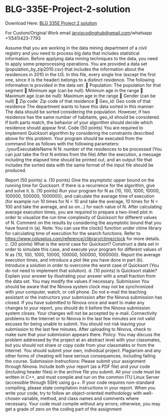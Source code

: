 # BLG-335E-Project-2-solution

Download Here: [BLG 335E Project 2 solution](https://jarviscodinghub.com/assignment/blg-335e-project-2-solution/)

For Custom/Original Work email jarviscodinghub@gmail.com/whatsapp +1(541)423-7793

Assume that you are working in the data mining department of a civil registry and you need to process big data that includes statistical information. Before applying data mining techniques to the data, you need to apply some preprocessing operations. You are provided a data set (population_by_zip2010.csv) that includes the information about the residences in 2010 in the US. In this file, every single line (except the first one, since it is the header) belongs to a distinct residence. The following information is provided in the data set:
 Population: The population for that segment  Minimum age (can be null): Minimum age in the range  Maximum age (can be null): Maximum age in the range  Gender (can be null)  Zip code: Zip code of that residence  Geo_id: Geo code of that residence
The department wants to have this data sorted in this manner: The data should be sorted considering the population. However, if two residence has the same number of habitants, geo_id should be considered. If both parts match, the behavior of your algorithm should decide which residence should appear first.
Code (50 points)
You are required to implement Quicksort algorithm by considering the constraints described above for this problem. Your program should be executed from the command line as follows with the following parameters:
./yourExecutableName N
N: number of the residences to be processed (You can just take the first N entries from the file)
After the execution, a message including the elapsed time should be printed out, and an output file that includes the sorted data with the same format of the input file should be produced.

Report (50 points)
a. (10 points) Give the asymptotic upper bound on the running time for Quicksort. If there is a recurrence for the algorithm, give and solve it.
b. (10 points) Run your program for N as {10, 100, 1000, 10000, 100000, 500000, 1000000}, and calculate the average time of execution (for example run 10 times for N = 10 and take the average, 10 times for N = 100 and take the average, and so on…) for each value of N. After calculating average execution times, you are required to prepare a two-lined plot in order to visualize the run time complexity of Quicksort for different values of N. Comment on the results by considering the asymptotic bound that you have found in (a). Note: You can use the clock() function under ctime library for calculating time of execution for the search functions. Refer to https://www.cplusplus.com/reference/clibrary/ctime/clock for more details.
c. (20 points) What is the worst case for Quicksort? Construct a data set in order to simulate this case, and execute your program for different values of N as {10, 100, 1000, 10000, 100000, 500000, 1000000}. Report the average execution times, and introduce a plot like you have done in part (b). Introduce a solution in order to overcome the worst case of Quicksort (You do not need to implement that solution).
d. (10 points) Is Quicksort stable? Explain your answer by illustrating your answer with a small fraction from the data set. You may modify the values if necessary.
Submission
You should be aware that the Ninova system clock may not be synchronized with your computer, watch, or cell phone. Do not e-mail the teaching assistant or the instructors your submission after the Ninova submission has closed. If you have submitted to Ninova once and want to make any changes to your report, you should do it before the Ninova submission system closes. Your changes will not be accepted by e-mail. Connectivity problems to the Internet or to Ninova in the last few minutes are not valid excuses for being unable to submit. You should not risk leaving your submission to the last few minutes. After uploading to Ninova, check to make sure that your submission appears there.
Policy: You may discuss the problem addressed by the project at an abstract level with your classmates, but you should not share or copy code from your classmates or from the Internet. You should submit your own, individual project. Plagiarism and any other forms of cheating will have serious consequences, including failing the course.
Submission Instructions: Please submit your assignment through Ninova. Include both your report (as a PDF file) and your code (including header files) in the archive file you submit.
All your code must be written in C++, and must compile and run on the common ITU Linux Server (accessible through SSH) using g++. If your code requires non-standard compiling, please state compilation instructions in your report.
When you write your code, try to follow an object-oriented methodology with well-chosen variable, method, and class names and comments where necessary. Your code must compile without any errors; otherwise, you may get a grade of zero on the coding part of the assignment
